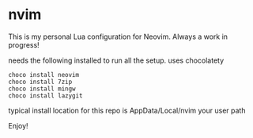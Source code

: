 # nvim

This is my personal Lua configuration for Neovim. Always a work in progress!

needs the following installed to run all the setup. uses chocolatety

```
choco install neovim
choco install 7zip
choco install mingw
choco install lazygit
```

typical install location for this repo is AppData/Local/nvim your user path


Enjoy!
